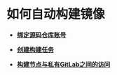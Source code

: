 # 如何自动构建镜像<a name="swr_01_0019"></a>

-   **[绑定源码仓库账号](绑定源码仓库账号.md)**  

-   **[创建构建任务](创建构建任务.md)**  

-   **[构建节点与私有GitLab之间的访问](构建节点与私有GitLab之间的访问.md)**  


